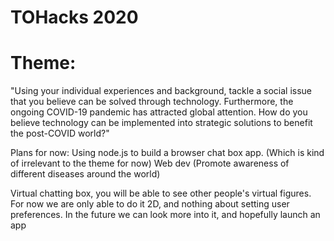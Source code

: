 # TOHacks 2020
# Theme:
  "Using your individual experiences and background, tackle a social issue that you believe can be solved through technology. 
  Furthermore, the ongoing COVID-19 pandemic has attracted global attention. 
  How do you believe technology can be implemented into strategic solutions to benefit the post-COVID world?"

Plans for now:
  Using node.js to build a browser chat box app. (Which is kind of irrelevant to the theme for now)
  Web dev (Promote awareness of different diseases around the world)
  
  Virtual chatting box, you will be able to see other people's virtual figures. 
    For now we are only able to do it 2D, and nothing about setting user preferences.
    In the future we can look more into it, and hopefully launch an app
  
